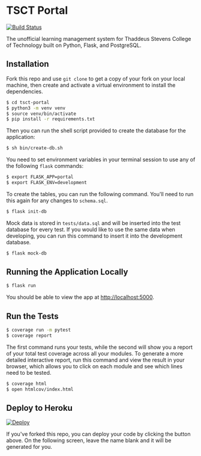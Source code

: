# TSCT Portal

[![Build Status](https://travis-ci.org/BillSpyro/180-project-structure.svg?branch=master)](https://travis-ci.org/BillSpyro/180-project-structure)

The unofficial learning management system for Thaddeus Stevens College of Technology built on Python, Flask, and PostgreSQL.


## Installation

Fork this repo and use `git clone` to get a copy of your fork on your local machine, then create and activate a virtual environment to install the dependencies.

```sh
$ cd tsct-portal
$ python3 -m venv venv
$ source venv/bin/activate
$ pip install -r requirements.txt
```

Then you can run the shell script provided to create the database for the application:

```sh
$ sh bin/create-db.sh
```

You need to set environment variables in your terminal session to use any of the following `flask` commands:

```sh
$ export FLASK_APP=portal
$ export FLASK_ENV=development
```

To create the tables, you can run the following command. You'll need to run this again for any changes to `schema.sql`.

```sh
$ flask init-db
```

Mock data is stored in `tests/data.sql` and will be inserted into the test database for every test. If you would like to use the same data when developing, you can run this command to insert it into the development database.

```sh
$ flask mock-db
```


## Running the Application Locally

```sh
$ flask run
```

You should be able to view the app at [http://localhost:5000]().


## Run the Tests

```sh
$ coverage run -m pytest
$ coverage report
```

The first command runs your tests, while the second will show you a report of your total test coverage across all your modules. To generate a more detailed interactive report, run this command and view the result in your browser, which allows you to click on each module and see which lines need to be tested.

```sh
$ coverage html
$ open htmlcov/index.html
```


## Deploy to Heroku

[![Deploy](https://www.herokucdn.com/deploy/button.svg)](https://heroku.com/deploy)

If you've forked this repo, you can deploy your code by clicking the button above. On the following screen, leave the name blank and it will be generated for you.

